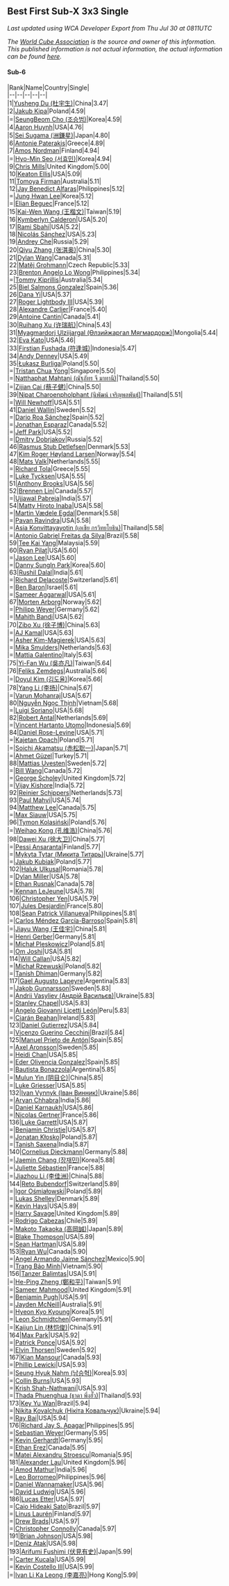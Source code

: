 ## Best First Sub-X 3x3 Single

*Last updated using WCA Developer Export from Thu Jul 30 at 0811UTC*

*The [World Cube Association](https://www.worldcubeassociation.org) is the source and owner of this information. This published information is not actual information, the actual information can be found [here](https://www.worldcubeassociation.org/results).*

#### Sub-6


|Rank|Name|Country|Single|  
|--|--|--|--|--|  
|1|[Yusheng Du (杜宇生)](https://www.worldcubeassociation.org/persons/2015DUYU01)|China|3.47|  
|2|[Jakub Kipa](https://www.worldcubeassociation.org/persons/2010KIPA01)|Poland|4.59|  
|=|[SeungBeom Cho (조승범)](https://www.worldcubeassociation.org/persons/2012CHOS01)|Korea|4.59|  
|4|[Aaron Huynh](https://www.worldcubeassociation.org/persons/2017HUYN05)|USA|4.76|  
|5|[Sei Sugama (洲鎌星)](https://www.worldcubeassociation.org/persons/2010SUGA01)|Japan|4.80|  
|6|[Antonie Paterakis](https://www.worldcubeassociation.org/persons/2012PATE01)|Greece|4.89|  
|7|[Amos Nordman](https://www.worldcubeassociation.org/persons/2014NORD02)|Finland|4.94|  
|=|[Hyo-Min Seo (서효민)](https://www.worldcubeassociation.org/persons/2013SEOH01)|Korea|4.94|  
|9|[Chris Mills](https://www.worldcubeassociation.org/persons/2014MILL04)|United Kingdom|5.00|  
|10|[Keaton Ellis](https://www.worldcubeassociation.org/persons/2012ELLI01)|USA|5.09|  
|11|[Tomoya Firman](https://www.worldcubeassociation.org/persons/2015FIRM01)|Australia|5.11|  
|12|[Jay Benedict Alfaras](https://www.worldcubeassociation.org/persons/2009ALFA01)|Philippines|5.12|  
|=|[Jung Hwan Lee](https://www.worldcubeassociation.org/persons/2015LEEJ05)|Korea|5.12|  
|=|[Elian Beguec](https://www.worldcubeassociation.org/persons/2014BEGU01)|France|5.12|  
|15|[Kai-Wen Wang (王楷文)](https://www.worldcubeassociation.org/persons/2015WANG09)|Taiwan|5.19|  
|16|[Kymberlyn Calderon](https://www.worldcubeassociation.org/persons/2015CALD02)|USA|5.20|  
|17|[Rami Sbahi](https://www.worldcubeassociation.org/persons/2011SBAH01)|USA|5.22|  
|18|[Nicolás Sánchez](https://www.worldcubeassociation.org/persons/2015SANC11)|USA|5.23|  
|19|[Andrey Che](https://www.worldcubeassociation.org/persons/2015CHEA01)|Russia|5.29|  
|20|[Qiyu Zhang (张淇奥)](https://www.worldcubeassociation.org/persons/2017ZHAQ04)|China|5.30|  
|21|[Dylan Wang](https://www.worldcubeassociation.org/persons/2014WANG48)|Canada|5.31|  
|22|[Matěj Grohmann](https://www.worldcubeassociation.org/persons/2015GROH02)|Czech Republic|5.33|  
|23|[Brenton Angelo Lo Wong](https://www.worldcubeassociation.org/persons/2017WONG01)|Philippines|5.34|  
|=|[Tommy Kiprillis](https://www.worldcubeassociation.org/persons/2014KIPR01)|Australia|5.34|  
|25|[Biel Salmons Gonzalez](https://www.worldcubeassociation.org/persons/2015GONZ08)|Spain|5.36|  
|26|[Dana Yi](https://www.worldcubeassociation.org/persons/2010YIDA01)|USA|5.37|  
|27|[Roger Lightbody III](https://www.worldcubeassociation.org/persons/2016LIGH01)|USA|5.39|  
|28|[Alexandre Carlier](https://www.worldcubeassociation.org/persons/2012CARL03)|France|5.40|  
|29|[Antoine Cantin](https://www.worldcubeassociation.org/persons/2010CANT02)|Canada|5.41|  
|30|[Ruihang Xu (许瑞航)](https://www.worldcubeassociation.org/persons/2017XURU04)|China|5.43|  
|31|[Myagmardorj Ulziijargal (Өлзийжаргал Мягмардорж)](https://www.worldcubeassociation.org/persons/2016OLZI01)|Mongolia|5.44|  
|32|[Eva Kato](https://www.worldcubeassociation.org/persons/2013KATO01)|USA|5.46|  
|33|[Firstian Fushada (符逢城)](https://www.worldcubeassociation.org/persons/2015FUSH01)|Indonesia|5.47|  
|34|[Andy Denney](https://www.worldcubeassociation.org/persons/2013DENN01)|USA|5.49|  
|35|[Łukasz Burliga](https://www.worldcubeassociation.org/persons/2013BURL01)|Poland|5.50|  
|=|[Tristan Chua Yong](https://www.worldcubeassociation.org/persons/2016YONG02)|Singapore|5.50|  
|=|[Natthaphat Mahtani (ณัฐภัทร จี มาทานี)](https://www.worldcubeassociation.org/persons/2011MAHT02)|Thailand|5.50|  
|=|[Zijian Cai (蔡子健)](https://www.worldcubeassociation.org/persons/2017CAIZ03)|China|5.50|  
|39|[Nipat Charoenpholphant (นิพัฒน์ เจริญพลพันธุ์)](https://www.worldcubeassociation.org/persons/2009CHAR03)|Thailand|5.51|  
|=|[Will Newhoff](https://www.worldcubeassociation.org/persons/2015NEWH01)|USA|5.51|  
|41|[Daniel Wallin](https://www.worldcubeassociation.org/persons/2013WALL03)|Sweden|5.52|  
|=|[Dario Roa Sánchez](https://www.worldcubeassociation.org/persons/2011SANC02)|Spain|5.52|  
|=|[Jonathan Esparaz](https://www.worldcubeassociation.org/persons/2013ESPA01)|Canada|5.52|  
|=|[Jeff Park](https://www.worldcubeassociation.org/persons/2015PARK08)|USA|5.52|  
|=|[Dmitry Dobrjakov](https://www.worldcubeassociation.org/persons/2011DOBR01)|Russia|5.52|  
|46|[Rasmus Stub Detlefsen](https://www.worldcubeassociation.org/persons/2014DETL01)|Denmark|5.53|  
|47|[Kim Roger Høyland Larsen](https://www.worldcubeassociation.org/persons/2015LARS04)|Norway|5.54|  
|48|[Mats Valk](https://www.worldcubeassociation.org/persons/2007VALK01)|Netherlands|5.55|  
|=|[Richard Tola](https://www.worldcubeassociation.org/persons/2013TOLA01)|Greece|5.55|  
|=|[Luke Tycksen](https://www.worldcubeassociation.org/persons/2012TYCK01)|USA|5.55|  
|51|[Anthony Brooks](https://www.worldcubeassociation.org/persons/2008SEAR01)|USA|5.56|  
|52|[Brennen Lin](https://www.worldcubeassociation.org/persons/2016LINB01)|Canada|5.57|  
|=|[Ujjawal Pabreja](https://www.worldcubeassociation.org/persons/2015PABR01)|India|5.57|  
|54|[Matty Hiroto Inaba](https://www.worldcubeassociation.org/persons/2016INAB01)|USA|5.58|  
|=|[Martin Vædele Egdal](https://www.worldcubeassociation.org/persons/2013EGDA02)|Denmark|5.58|  
|=|[Pavan Ravindra](https://www.worldcubeassociation.org/persons/2013RAVI06)|USA|5.58|  
|=|[Asia Konvittayayotin (เอเชีย กรวิทยโยธิน)](https://www.worldcubeassociation.org/persons/2009KONV01)|Thailand|5.58|  
|=|[Antonio Gabriel Freitas da Silva](https://www.worldcubeassociation.org/persons/2015SILV55)|Brazil|5.58|  
|59|[Tee Kai Yang](https://www.worldcubeassociation.org/persons/2017YANG59)|Malaysia|5.59|  
|60|[Ryan Pilat](https://www.worldcubeassociation.org/persons/2016PILA03)|USA|5.60|  
|=|[Jason Lee](https://www.worldcubeassociation.org/persons/2015LEEJ12)|USA|5.60|  
|=|[Danny SungIn Park](https://www.worldcubeassociation.org/persons/2015PARK13)|Korea|5.60|  
|63|[Rushil Dalal](https://www.worldcubeassociation.org/persons/2014DALA03)|India|5.61|  
|=|[Richard Delacoste](https://www.worldcubeassociation.org/persons/2015DELA05)|Switzerland|5.61|  
|=|[Ben Baron](https://www.worldcubeassociation.org/persons/2016BARO04)|Israel|5.61|  
|=|[Sameer Aggarwal](https://www.worldcubeassociation.org/persons/2017AGGA01)|USA|5.61|  
|67|[Morten Arborg](https://www.worldcubeassociation.org/persons/2010ARBO01)|Norway|5.62|  
|=|[Philipp Weyer](https://www.worldcubeassociation.org/persons/2010WEYE01)|Germany|5.62|  
|=|[Mahith Bandi](https://www.worldcubeassociation.org/persons/2014BAND04)|USA|5.62|  
|70|[Zibo Xu (徐子博)](https://www.worldcubeassociation.org/persons/2014XUZI01)|China|5.63|  
|=|[AJ Kamal](https://www.worldcubeassociation.org/persons/2016KAMA04)|USA|5.63|  
|=|[Asher Kim-Magierek](https://www.worldcubeassociation.org/persons/2017KIMM01)|USA|5.63|  
|=|[Mika Smulders](https://www.worldcubeassociation.org/persons/2016SMUL01)|Netherlands|5.63|  
|=|[Mattia Galentino](https://www.worldcubeassociation.org/persons/2017GALE01)|Italy|5.63|  
|75|[Yi-Fan Wu (吳亦凡)](https://www.worldcubeassociation.org/persons/2010WUIF01)|Taiwan|5.64|  
|76|[Feliks Zemdegs](https://www.worldcubeassociation.org/persons/2009ZEMD01)|Australia|5.66|  
|=|[Doyul Kim (김도율)](https://www.worldcubeassociation.org/persons/2014KIMD06)|Korea|5.66|  
|78|[Yang Li (李扬)](https://www.worldcubeassociation.org/persons/2012LIYA01)|China|5.67|  
|=|[Varun Mohanraj](https://www.worldcubeassociation.org/persons/2015MOHA10)|USA|5.67|  
|80|[Nguyễn Ngọc Thịnh](https://www.worldcubeassociation.org/persons/2010NGUY33)|Vietnam|5.68|  
|=|[Luigi Soriano](https://www.worldcubeassociation.org/persons/2016SORI04)|USA|5.68|  
|82|[Robert Antal](https://www.worldcubeassociation.org/persons/2014ANTA01)|Netherlands|5.69|  
|=|[Vincent Hartanto Utomo](https://www.worldcubeassociation.org/persons/2010UTOM01)|Indonesia|5.69|  
|84|[Daniel Rose-Levine](https://www.worldcubeassociation.org/persons/2015ROSE01)|USA|5.71|  
|=|[Kajetan Opach](https://www.worldcubeassociation.org/persons/2018OPAC01)|Poland|5.71|  
|=|[Soichi Akamatsu (赤松聡一)](https://www.worldcubeassociation.org/persons/2012AKAM01)|Japan|5.71|  
|=|[Ahmet Güzel](https://www.worldcubeassociation.org/persons/2013GZEL01)|Turkey|5.71|  
|88|[Mattias Uvesten](https://www.worldcubeassociation.org/persons/2013UVES01)|Sweden|5.72|  
|=|[Bill Wang](https://www.worldcubeassociation.org/persons/2010WANG68)|Canada|5.72|  
|=|[George Scholey](https://www.worldcubeassociation.org/persons/2015SCHO05)|United Kingdom|5.72|  
|=|[Vijay Kishore](https://www.worldcubeassociation.org/persons/2012KISH03)|India|5.72|  
|92|[Reinier Schippers](https://www.worldcubeassociation.org/persons/2010SCHI01)|Netherlands|5.73|  
|93|[Paul Mahvi](https://www.worldcubeassociation.org/persons/2012MAHV01)|USA|5.74|  
|94|[Matthew Lee](https://www.worldcubeassociation.org/persons/2017LEEM03)|Canada|5.75|  
|=|[Max Siauw](https://www.worldcubeassociation.org/persons/2017SIAU02)|USA|5.75|  
|96|[Tymon Kolasiński](https://www.worldcubeassociation.org/persons/2016KOLA02)|Poland|5.76|  
|=|[Weihao Kong (孔维浩)](https://www.worldcubeassociation.org/persons/2017KONG05)|China|5.76|  
|98|[Dawei Xu (徐大卫)](https://www.worldcubeassociation.org/persons/2014XUDA01)|China|5.77|  
|=|[Pessi Ansaranta](https://www.worldcubeassociation.org/persons/2016ANSA02)|Finland|5.77|  
|=|[Mykyta Tytar (Микита Титарь)](https://www.worldcubeassociation.org/persons/2014TYTA02)|Ukraine|5.77|  
|=|[Jakub Kubiak](https://www.worldcubeassociation.org/persons/2014KUBI02)|Poland|5.77|  
|102|[Haluk Ulkusal](https://www.worldcubeassociation.org/persons/2016ULKU01)|Romania|5.78|  
|=|[Dylan Miller](https://www.worldcubeassociation.org/persons/2015MILL01)|USA|5.78|  
|=|[Ethan Rusnak](https://www.worldcubeassociation.org/persons/2015RUSN01)|Canada|5.78|  
|=|[Kennan LeJeune](https://www.worldcubeassociation.org/persons/2013LEJE03)|USA|5.78|  
|106|[Christopher Yen](https://www.worldcubeassociation.org/persons/2016YENC01)|USA|5.79|  
|107|[Jules Desjardin](https://www.worldcubeassociation.org/persons/2010DESJ01)|France|5.80|  
|108|[Sean Patrick Villanueva](https://www.worldcubeassociation.org/persons/2017VILL41)|Philippines|5.81|  
|=|[Carlos Méndez García-Barroso](https://www.worldcubeassociation.org/persons/2010GARC02)|Spain|5.81|  
|=|[Jiayu Wang (王佳宇)](https://www.worldcubeassociation.org/persons/2010WANG53)|China|5.81|  
|=|[Henri Gerber](https://www.worldcubeassociation.org/persons/2014GERB01)|Germany|5.81|  
|=|[Michał Pleskowicz](https://www.worldcubeassociation.org/persons/2009PLES01)|Poland|5.81|  
|=|[Om Joshi](https://www.worldcubeassociation.org/persons/2018JOSH01)|USA|5.81|  
|114|[Will Callan](https://www.worldcubeassociation.org/persons/2012CALL01)|USA|5.82|  
|=|[Michał Rzewuski](https://www.worldcubeassociation.org/persons/2014RZEW01)|Poland|5.82|  
|=|[Tanish Dhiman](https://www.worldcubeassociation.org/persons/2016DHIM01)|Germany|5.82|  
|117|[Gael Augusto Lapeyre](https://www.worldcubeassociation.org/persons/2018LAPE01)|Argentina|5.83|  
|=|[Jakob Gunnarsson](https://www.worldcubeassociation.org/persons/2015GUNN01)|Sweden|5.83|  
|=|[Andrii Vasyliev (Андрій Васильєв)](https://www.worldcubeassociation.org/persons/2018VASY01)|Ukraine|5.83|  
|=|[Stanley Chapel](https://www.worldcubeassociation.org/persons/2016CHAP04)|USA|5.83|  
|=|[Angelo Giovanni Licetti León](https://www.worldcubeassociation.org/persons/2013LEON05)|Peru|5.83|  
|=|[Ciarán Beahan](https://www.worldcubeassociation.org/persons/2012BEAH01)|Ireland|5.83|  
|123|[Daniel Gutierrez](https://www.worldcubeassociation.org/persons/2016GUTI23)|USA|5.84|  
|=|[Vicenzo Guerino Cecchini](https://www.worldcubeassociation.org/persons/2015CECC01)|Brazil|5.84|  
|125|[Manuel Prieto de Antón](https://www.worldcubeassociation.org/persons/2015ANTO04)|Spain|5.85|  
|=|[Axel Aronsson](https://www.worldcubeassociation.org/persons/2015ARON01)|Sweden|5.85|  
|=|[Heidi Chan](https://www.worldcubeassociation.org/persons/2018CHAN50)|USA|5.85|  
|=|[Eder Olivencia Gonzalez](https://www.worldcubeassociation.org/persons/2012GONZ10)|Spain|5.85|  
|=|[Bautista Bonazzola](https://www.worldcubeassociation.org/persons/2014BONA02)|Argentina|5.85|  
|=|[Mulun Yin (阴目仑)](https://www.worldcubeassociation.org/persons/2009YINM01)|China|5.85|  
|=|[Luke Griesser](https://www.worldcubeassociation.org/persons/2015GRIE02)|USA|5.85|  
|132|[Ivan Vynnyk (Іван Винник)](https://www.worldcubeassociation.org/persons/2010VYNN01)|Ukraine|5.86|  
|=|[Aryan Chhabra](https://www.worldcubeassociation.org/persons/2015CHHA03)|India|5.86|  
|=|[Daniel Karnaukh](https://www.worldcubeassociation.org/persons/2014KARN02)|USA|5.86|  
|=|[Nicolas Gertner](https://www.worldcubeassociation.org/persons/2013GERT01)|France|5.86|  
|136|[Luke Garrett](https://www.worldcubeassociation.org/persons/2017GARR05)|USA|5.87|  
|=|[Benjamin Christie](https://www.worldcubeassociation.org/persons/2014CHRI04)|USA|5.87|  
|=|[Jonatan Kłosko](https://www.worldcubeassociation.org/persons/2013KOSK01)|Poland|5.87|  
|=|[Tanish Saxena](https://www.worldcubeassociation.org/persons/2015SAXE01)|India|5.87|  
|140|[Cornelius Dieckmann](https://www.worldcubeassociation.org/persons/2009DIEC01)|Germany|5.88|  
|=|[Jaemin Chang (장재민)](https://www.worldcubeassociation.org/persons/2016CHAN09)|Korea|5.88|  
|=|[Juliette Sébastien](https://www.worldcubeassociation.org/persons/2014SEBA01)|France|5.88|  
|=|[Jiazhou Li (李佳洲)](https://www.worldcubeassociation.org/persons/2016LIJI05)|China|5.88|  
|144|[Reto Bubendorf](https://www.worldcubeassociation.org/persons/2012BUBE01)|Switzerland|5.89|  
|=|[Igor Ośmiałowski](https://www.worldcubeassociation.org/persons/2014OMIA01)|Poland|5.89|  
|=|[Lukas Shelley](https://www.worldcubeassociation.org/persons/2016SHEL03)|Denmark|5.89|  
|=|[Kevin Hays](https://www.worldcubeassociation.org/persons/2009HAYS01)|USA|5.89|  
|=|[Harry Savage](https://www.worldcubeassociation.org/persons/2013SAVA01)|United Kingdom|5.89|  
|=|[Rodrigo Cabezas](https://www.worldcubeassociation.org/persons/2015CABE01)|Chile|5.89|  
|=|[Makoto Takaoka (高岡誠)](https://www.worldcubeassociation.org/persons/2013TAKA02)|Japan|5.89|  
|=|[Blake Thompson](https://www.worldcubeassociation.org/persons/2010THOM03)|USA|5.89|  
|=|[Sean Hartman](https://www.worldcubeassociation.org/persons/2016HART02)|USA|5.89|  
|153|[Ryan Wu](https://www.worldcubeassociation.org/persons/2017WURY01)|Canada|5.90|  
|=|[Angel Armando Jaime Sánchez](https://www.worldcubeassociation.org/persons/2018SANC03)|Mexico|5.90|  
|=|[Trang Bảo Minh](https://www.worldcubeassociation.org/persons/2017MINH58)|Vietnam|5.90|  
|156|[Tanzer Balimtas](https://www.worldcubeassociation.org/persons/2013BALI01)|USA|5.91|  
|=|[He-Ping Zheng (鄭和平)](https://www.worldcubeassociation.org/persons/2015ZHEN20)|Taiwan|5.91|  
|=|[Sameer Mahmood](https://www.worldcubeassociation.org/persons/2013MAHM02)|United Kingdom|5.91|  
|=|[Benjamin Pugh](https://www.worldcubeassociation.org/persons/2014PUGH01)|USA|5.91|  
|=|[Jayden McNeill](https://www.worldcubeassociation.org/persons/2012MCNE01)|Australia|5.91|  
|=|[Hyeon Kyo Kyoung](https://www.worldcubeassociation.org/persons/2013KYOU01)|Korea|5.91|  
|=|[Leon Schmidtchen](https://www.worldcubeassociation.org/persons/2010SCHM01)|Germany|5.91|  
|=|[Kaijun Lin (林恺俊)](https://www.worldcubeassociation.org/persons/2013LINK01)|China|5.91|  
|164|[Max Park](https://www.worldcubeassociation.org/persons/2012PARK03)|USA|5.92|  
|=|[Patrick Ponce](https://www.worldcubeassociation.org/persons/2012PONC02)|USA|5.92|  
|=|[Elvin Thorsen](https://www.worldcubeassociation.org/persons/2016THOR08)|Sweden|5.92|  
|167|[Kian Mansour](https://www.worldcubeassociation.org/persons/2015MANS03)|Canada|5.93|  
|=|[Phillip Lewicki](https://www.worldcubeassociation.org/persons/2012LEWI01)|USA|5.93|  
|=|[Seung Hyuk Nahm (남승혁)](https://www.worldcubeassociation.org/persons/2013NAHM01)|Korea|5.93|  
|=|[Collin Burns](https://www.worldcubeassociation.org/persons/2010BURN01)|USA|5.93|  
|=|[Krish Shah-Nathwani](https://www.worldcubeassociation.org/persons/2015SHAH09)|USA|5.93|  
|=|[Thada Phuenghua (ธาดา พึ่งฮั้ว)](https://www.worldcubeassociation.org/persons/2015PHUE01)|Thailand|5.93|  
|173|[Key Yu Wan](https://www.worldcubeassociation.org/persons/2013WANK01)|Brazil|5.94|  
|=|[Nikita Kovalchuk (Нікіта Ковальчук)](https://www.worldcubeassociation.org/persons/2015KOVA07)|Ukraine|5.94|  
|=|[Ray Bai](https://www.worldcubeassociation.org/persons/2014BAIR01)|USA|5.94|  
|176|[Richard Jay S. Apagar](https://www.worldcubeassociation.org/persons/2010APAG01)|Philippines|5.95|  
|=|[Sebastian Weyer](https://www.worldcubeassociation.org/persons/2010WEYE02)|Germany|5.95|  
|=|[Kevin Gerhardt](https://www.worldcubeassociation.org/persons/2013GERH01)|Germany|5.95|  
|=|[Ethan Erez](https://www.worldcubeassociation.org/persons/2017EREZ01)|Canada|5.95|  
|=|[Matei Alexandru Stroescu](https://www.worldcubeassociation.org/persons/2017STRO02)|Romania|5.95|  
|181|[Alexander Lau](https://www.worldcubeassociation.org/persons/2011LAUA01)|United Kingdom|5.96|  
|=|[Amod Mathur](https://www.worldcubeassociation.org/persons/2013MATH01)|India|5.96|  
|=|[Leo Borromeo](https://www.worldcubeassociation.org/persons/2015BORR01)|Philippines|5.96|  
|=|[Daniel Wannamaker](https://www.worldcubeassociation.org/persons/2011WANN01)|USA|5.96|  
|=|[David Ludwig](https://www.worldcubeassociation.org/persons/2013LUDW01)|USA|5.96|  
|186|[Lucas Etter](https://www.worldcubeassociation.org/persons/2011ETTE01)|USA|5.97|  
|=|[Caio Hideaki Sato](https://www.worldcubeassociation.org/persons/2016SATO01)|Brazil|5.97|  
|=|[Linus Laurén](https://www.worldcubeassociation.org/persons/2016LAUR01)|Finland|5.97|  
|=|[Drew Brads](https://www.worldcubeassociation.org/persons/2010BRAD01)|USA|5.97|  
|=|[Christopher Connolly](https://www.worldcubeassociation.org/persons/2017CONN04)|Canada|5.97|  
|191|[Brian Johnson](https://www.worldcubeassociation.org/persons/2013JOHN10)|USA|5.98|  
|=|[Deniz Atak](https://www.worldcubeassociation.org/persons/2010ATAK01)|USA|5.98|  
|193|[Arifumi Fushimi (伏見有史)](https://www.worldcubeassociation.org/persons/2009FUSH01)|Japan|5.99|  
|=|[Carter Kucala](https://www.worldcubeassociation.org/persons/2015KUCA01)|USA|5.99|  
|=|[Kevin Costello III](https://www.worldcubeassociation.org/persons/2012COST01)|USA|5.99|  
|=|[Ivan Li Ka Leong (李嘉亮)](https://www.worldcubeassociation.org/persons/2015LEON02)|Hong Kong|5.99|  

